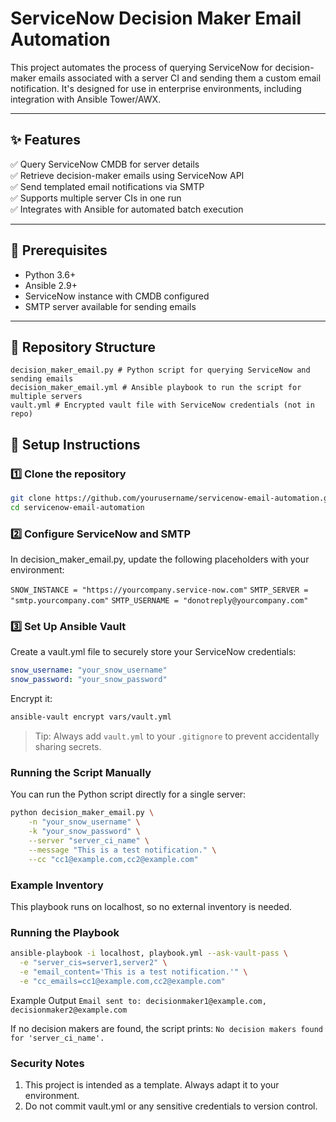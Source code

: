 # ServiceNow Decision Maker Email Automation

This project automates the process of querying ServiceNow for decision-maker emails associated with a server CI and sending them a custom email notification. It's designed for use in enterprise environments, including integration with Ansible Tower/AWX.

---

## ✨ Features

✅ Query ServiceNow CMDB for server details  
✅ Retrieve decision-maker emails using ServiceNow API  
✅ Send templated email notifications via SMTP  
✅ Supports multiple server CIs in one run  
✅ Integrates with Ansible for automated batch execution

---

## 🔧 Prerequisites

- Python 3.6+  
- Ansible 2.9+  
- ServiceNow instance with CMDB configured  
- SMTP server available for sending emails

---

## 📂 Repository Structure
```
decision_maker_email.py # Python script for querying ServiceNow and sending emails
decision_maker_email.yml # Ansible playbook to run the script for multiple servers
vault.yml # Encrypted vault file with ServiceNow credentials (not in repo)
```

## 📝 Setup Instructions

### 1️⃣ Clone the repository

```bash
git clone https://github.com/yourusername/servicenow-email-automation.git
cd servicenow-email-automation
```

### 2️⃣ Configure ServiceNow and SMTP
In decision_maker_email.py, update the following placeholders with your environment:

`SNOW_INSTANCE = "https://yourcompany.service-now.com"`
`SMTP_SERVER = "smtp.yourcompany.com"`
`SMTP_USERNAME = "donotreply@yourcompany.com"`

### 3️⃣ Set Up Ansible Vault
Create a vault.yml file to securely store your ServiceNow credentials:

```yaml
snow_username: "your_snow_username"
snow_password: "your_snow_password"
```
Encrypt it:

```bash
ansible-vault encrypt vars/vault.yml
```
>Tip: Always add `vault.yml` to your `.gitignore` to prevent accidentally sharing secrets.

### Running the Script Manually
You can run the Python script directly for a single server:

```bash
python decision_maker_email.py \
    -n "your_snow_username" \
    -k "your_snow_password" \
    --server "server_ci_name" \
    --message "This is a test notification." \
    --cc "cc1@example.com,cc2@example.com"
```

### Example Inventory
This playbook runs on localhost, so no external inventory is needed.

### Running the Playbook
```bash
ansible-playbook -i localhost, playbook.yml --ask-vault-pass \
  -e "server_cis=server1,server2" \
  -e "email_content='This is a test notification.'" \
  -e "cc_emails=cc1@example.com,cc2@example.com"
```

Example Output
`Email sent to: decisionmaker1@example.com, decisionmaker2@example.com`

If no decision makers are found, the script prints:
`No decision makers found for 'server_ci_name'.`

### Security Notes
1. This project is intended as a template. Always adapt it to your environment.
2. Do not commit vault.yml or any sensitive credentials to version control.
